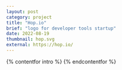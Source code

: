 ```yaml
---
layout: post
category: project
title: "Hop.io"
brief: "logo for developer tools startup"
date: 2022-08-19
thumbnail: hop.svg
external: https://hop.io/
---
```


{% contentfor intro %}
{% endcontentfor %}
